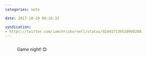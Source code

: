 ```yaml
---
categories: note

date: 2017-10-29 00:26:32

syndication:
- https://twitter.com/iamchrisburnell/status/924417136528908288
---
```


<figure class="media">
    <a href="https://pbs.twimg.com/media/DNQwe7sW0AUkiKs.jpg" rel="external"><img src="https://pbs.twimg.com/media/DNQwe7sW0AUkiKs.jpg" alt=""></a>
    <figcaption>
        <p>Game night! 😊</p>
    </figcaption>
</figure>
